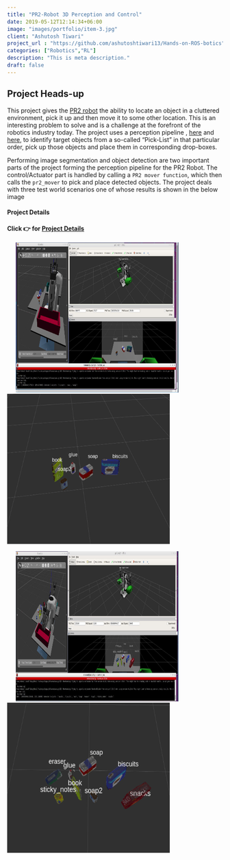 ```yaml
---
title: "PR2-Robot 3D Perception and Control"
date: 2019-05-12T12:14:34+06:00
image: "images/portfolio/item-3.jpg"
client: "Ashutosh Tiwari"
project_url : "https://github.com/ashutoshtiwari13/Hands-on-ROS-botics"
categories: ["Robotics","RL"]
description: "This is meta description."
draft: false
---
```


## Project Heads-up

This project gives the [PR2 robot](https://robots.ieee.org/robots/pr2/) the ability to locate an object in a cluttered environment, pick it up and then move it to some other location. This is an interesting problem to solve and is a challenge at the forefront of the robotics industry today. The project uses a perception pipeline , [here](https://github.com/ashutoshtiwari13/ROS-PCL-Segmentation#Image-Segmentation) and [here](https://github.com/ashutoshtiwari13/ROS-PCL-Segmentation#Object-Recognition-and-Labelling), to identify target objects from a so-called “Pick-List” in that particular order, pick up those objects and place them in corresponding drop-boxes.

Performing image segmentation and object detection are two important parts of the project forming the perception pipeline for the PR2 Robot. The control/Actuator part is handled by calling a `PR2 mover function`, which then calls the `pr2_mover` to pick and place detected objects.
The project deals with three test world scenarios one of whose results is shown in the below image


#### Project Details


#### Click 👉 for  [Project Details](https://github.com/ashutoshtiwari13/PR2Robot-3D-Perception)

<img src="https://github.com/ashutoshtiwari13/PR2Robot-3D-Perception/blob/master/pr2_robot/run/world1.jpg" height="350px" width="380px" hspace="20"/><img src="https://github.com/ashutoshtiwari13/PR2Robot-3D-Perception/blob/master/pr2_robot/run/obj2.png" height="350px" width="380px"/>


<img src="https://github.com/ashutoshtiwari13/PR2Robot-3D-Perception/blob/master/pr2_robot/run/world3.jpg" height="350px" width="380px" hspace="20"/><img src="https://github.com/ashutoshtiwari13/PR2Robot-3D-Perception/blob/master/pr2_robot/run/obj3.png" height="350px" width="380px"/>
